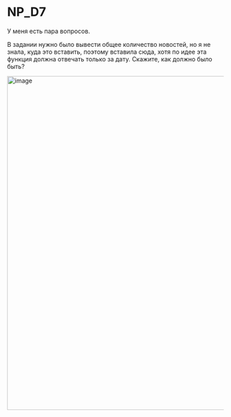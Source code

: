 # NP_D7

У меня есть пара вопросов. 

В задании нужно было вывести общее количество новостей, но я не знала, куда это вставить, поэтому вставила сюда, хотя по идее эта функция должна отвечать только за дату. Скажите, как должно было быть?

<img width="775" alt="image" src="https://user-images.githubusercontent.com/115484055/216842194-9d8fd277-3450-4419-afcf-d03146227a7a.png">
